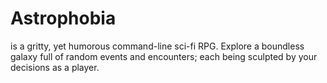 # Astrophobia
is a gritty, yet humorous command-line sci-fi RPG. Explore a boundless galaxy full of random events and encounters; each being sculpted by your decisions as a player.
